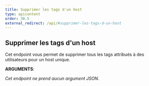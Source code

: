 ```yaml
---
title: Supprimer les tags d'un host
type: apicontent
order: 30.5
external_redirect: /api/#supprimer-les-tags-d-un-host
---
```


## Supprimer les tags d'un host
Cet endpoint vous permet de supprimer tous les tags attribués à des utilisateurs pour un host unique.

**ARGUMENTS**:

*Cet endpoint ne prend aucun argument JSON.*

